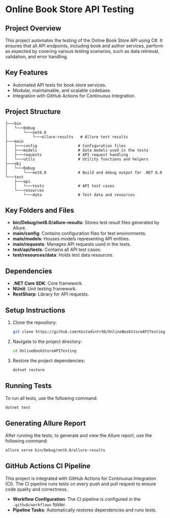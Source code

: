 
# Online Book Store API Testing

## Project Overview

This project automates the testing of the Online Book Store API using C#. It ensures that all API endpoints, including book and author services, perform as expected by covering various testing scenarios, such as data retrieval, validation, and error handling.

## Key Features

- Automated API tests for book store services.
- Modular, maintainable, and scalable codebase.
- Integration with GitHub Actions for Continuous Integration.

## Project Structure

```
├───bin
│   └───Debug
│       └───net8.0
│           └───allure-results   # Allure test results
├───main
│   ├───config                  # Configuration files
│   ├───models                  # Data models used in the tests
│   ├───requests                # API request handling
│   └───utils                   # Utility functions and helpers
├───obj
│   └───Debug
│       └───net8.0              # Build and debug output for .NET 8.0
└───test
    ├───api
    │   └───tests               # API test cases
    └───resources
        └───data                # Test data and resources
```

## Key Folders and Files

- **bin/Debug/net8.0/allure-results**: Stores test result files generated by Allure.
- **main/config**: Contains configuration files for test environments.
- **main/models**: Houses models representing API entities.
- **main/requests**: Manages API requests used in the tests.
- **test/api/tests**: Contains all API test cases.
- **test/resources/data**: Holds test data resources.

## Dependencies

- **.NET Core SDK**: Core framework.
- **NUnit**: Unit testing framework.
- **RestSharp**: Library for API requests.

## Setup Instructions

1. Clone the repository:
   ```bash
   git clone https://github.com/Kostadintr98/OnlineBookStoreAPITesting.git
   ```
2. Navigate to the project directory:
   ```bash
   cd OnlineBookStoreAPITesting
   ```
3. Restore the project dependencies:
   ```bash
   dotnet restore
   ```

## Running Tests

To run all tests, use the following command:
```bash
dotnet test
```

## Generating Allure Report

After running the tests, to generate and view the Allure report, use the following command:
```bash
allure serve bin/Debug/net8.0/allure-results
```

## GitHub Actions CI Pipeline

This project is integrated with GitHub Actions for Continuous Integration (CI). The CI pipeline runs tests on every push and pull request to ensure code quality and correctness.

- **Workflow Configuration**: The CI pipeline is configured in the `.github/workflows` folder.
- **Pipeline Tasks**: Automatically restores dependencies and runs tests.
